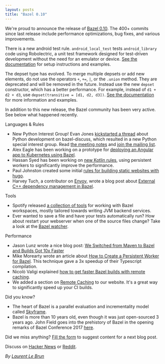```yaml
---
layout: posts
title: "Bazel 0.10"
---
```


We're proud to announce the release of [Bazel 0.10](https://github.com/bazelbuild/bazel/releases/tag/0.10.0).
The 400+ commits since last release include performance optimizations, bug fixes,
and various improvements.

There is a new android test rule. `android_local_test` tests `android_library`
code using Robolectric, a unit test framework designed for test-driven
development without the need for an emulator or device. [See the documentation](https://docs.bazel.build/versions/master/be/android.html#android_local_test) for 
setup instructions and examples.

The depset type has evolved. To merge multiple depsets or add new elements, do
not use the operators `+`, `+=`, `|`, or the `.union` method. They are
deprecated and will be removed in the future. Instead use the new `depset`
constructor, which has a better performance. For example, instead of
`d1 + d2 + d3`, use `depset(transitive = [d1, d2, d3])`.
[See the documentation](https://docs.bazel.build/versions/master/skylark/depsets.html)
for more information and examples.

In addition to this new release, the Bazel community has been very active. See
below what happened recently.

Languages & Rules

*   New Python Interest Group! Evan Jones [kickstarted a thread](https://groups.google.com/forum/#!msg/bazel-discuss/NMO6KPyPKh4/VnxtEVP6EQAJ)
    about Python development on bazel-discuss, which resulted in a new Python
    special interest group. Read [the meeting notes](https://goo.gl/dyd49i) and
    [join the mailing list](https://groups.google.com/forum/#!forum/bazel-sig-python).
*   Alex Eagle has been working on a prototype for [deploying an Angular app to Kubernetes using Bazel](https://medium.com/@Jakeherringbone/deploying-an-angular-app-to-kubernetes-using-bazel-preview-91432b8690b5).
*   Hassan Syed has been working on [new Kotlin rules](https://github.com/bazelbuild/rules_kotlin),
    using persistent workers to significantly improve the performance.
*   Paul Johnston created some initial [rules for building static websites with hugo](https://github.com/stackb/rules_hugo).
*   Harvey Tuch, a contributor on [Envoy](https://www.envoyproxy.io/), wrote a
    blog post about [External C++ dependency management in Bazel](https://blog.envoyproxy.io/external-c-dependency-management-in-bazel-dd37477422f5).

Tools

*   Spotify released [a collection of tools](https://github.com/spotify/bazel-tools)
    for working with Bazel workspaces, mostly tailored towards writing JVM
    backend services.
*   Ever wanted to save a file and have your tests automatically run? How about
    restart your webserver when one of the source files change? Take a look at
    the [Bazel watcher](https://github.com/bazelbuild/bazel-watcher).

Performance

*   Jason Lunz wrote a nice blog post: [We Switched from Maven to Bazel and Builds Got 10x Faster](https://redfin.engineering/we-switched-from-maven-to-bazel-and-builds-got-10x-faster-b265a7845854)
*   Mike Morearty wrote an article about [How to Create a Persistent Worker for Bazel](https://medium.com/@mmorearty/how-to-create-a-persistent-worker-for-bazel-7738bba2cabb).
    This technique gave a 3x speedup of their Typescript compilation.
*   Nicolò Valigi explained [how to get faster Bazel builds with remote caching](https://nicolovaligi.com/faster-bazel-remote-caching-benchmark.html).
*   We added a section on [Remote Caching](https://docs.bazel.build/versions/master/remote-caching.html)
    to our website. It's a great way to significantly speed up your CI builds.

Did you know?

*   The heart of Bazel is a parallel evaluation and incrementality model called
    [Skyframe](https://bazel.build/designs/skyframe.html).
*   Bazel is more than 10 years old, even though it was just open-sourced 3
    years ago. John Field goes into the prehistory of Bazel in the opening
    remarks of Bazel Conference 2017 [here](https://youtu.be/3eFllvz8_0k?list=PLxNYxgaZ8RseY0KmkXQSt0StE71E7yizG&t=424).

Did we miss anything?
[Fill the form](https://docs.google.com/forms/d/e/1FAIpQLSde7NGMKA1xK2RZnOLk8XKm3A-Y09guJAFrkX35RCJxn3RB4w/viewform?usp=sf_link)
to suggest content for a next blog post.

Discuss on [Hacker News](https://news.ycombinator.com/item?id=16317161) or
[Reddit](https://www.reddit.com/r/bazel/comments/7vcm1l/bazel_010_released/).

*By [Laurent Le Brun](https://github.com/laurentlb)*
